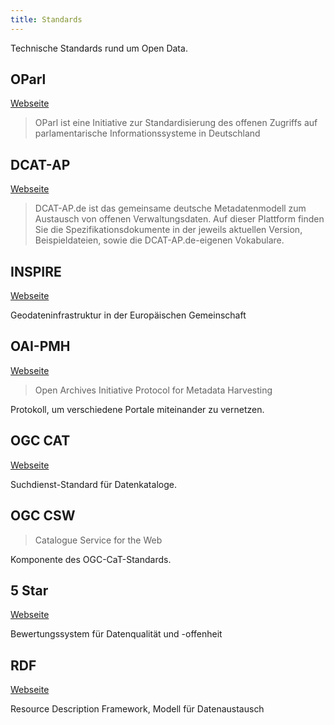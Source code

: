 ```yaml
---
title: Standards
---
```


Technische Standards rund um Open Data.

## OParl

[Webseite](https://oparl.org/)

> OParl ist eine Initiative zur Standardisierung des offenen Zugriffs auf parlamentarische Informationssysteme in Deutschland

## DCAT-AP

[Webseite](https://www.dcat-ap.de/)

> DCAT-AP.de ist das gemeinsame deutsche Metadatenmodell zum Austausch von offenen Verwaltungsdaten. Auf dieser Plattform finden Sie die Spezifikationsdokumente in der jeweils aktuellen Version, Beispieldateien, sowie die DCAT-AP.de-eigenen Vokabulare.

## INSPIRE

[Webseite](https://eur-lex.europa.eu/legal-content/DE/TXT/HTML/?uri=CELEX:02007L0002-20190626)

Geodateninfrastruktur in der Europäischen Gemeinschaft

## OAI-PMH

[Webseite](https://www.openarchives.org/pmh/)

> Open Archives Initiative Protocol for Metadata Harvesting

Protokoll, um verschiedene Portale miteinander zu vernetzen.

## OGC CAT

[Webseite](https://www.ogc.org/standard/cat/)

Suchdienst-Standard für Datenkataloge.

## OGC CSW

> Catalogue Service for the Web

Komponente des OGC-CaT-Standards.

## 5 Star

[Webseite](https://5stardata.info/de/)

Bewertungssystem für Datenqualität und -offenheit

## RDF

[Webseite](https://www.w3.org/RDF/)

Resource Description Framework, Modell für Datenaustausch

